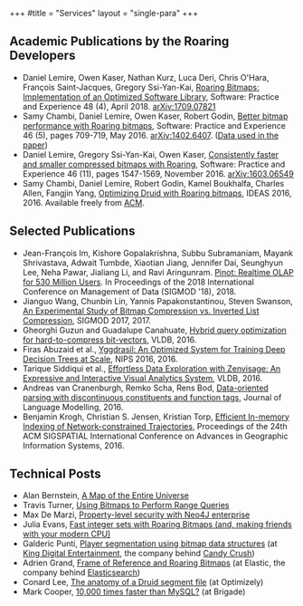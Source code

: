 +++
#title = "Services"
layout = "single-para"
+++

## Academic Publications by the Roaring Developers

*  Daniel Lemire, Owen Kaser, Nathan Kurz, Luca Deri, Chris O'Hara, François Saint-Jacques, Gregory Ssi-Yan-Kai, [Roaring Bitmaps: Implementation of an Optimized Software Library](https://arxiv.org/abs/1709.07821), Software: Practice and Experience 48 (4), April 2018. [arXiv:1709.07821](https://arxiv.org/abs/1709.07821)
*   Samy Chambi, Daniel Lemire, Owen Kaser, Robert Godin, [Better bitmap performance with Roaring bitmaps](http://arxiv.org/pdf/1402.6407), Software: Practice and Experience 46 (5), pages 709-719, May 2016. [arXiv:1402.6407](http://arxiv.org/abs/1402.6407). ([Data used in the paper](http://lemire.me/data/realroaring2014.html))
*   Daniel Lemire, Gregory Ssi-Yan-Kai, Owen Kaser, [Consistently faster and smaller compressed bitmaps with Roaring](http://arxiv.org/pdf/1603.06549), Software: Practice and Experience 46 (11), pages 1547-1569, November 2016. [arXiv:1603.06549](http://arxiv.org/abs/1603.06549)
*   Samy Chambi, Daniel Lemire, Robert Godin, Kamel Boukhalfa, Charles Allen, Fangjin Yang, [Optimizing Druid with Roaring bitmaps](http://r-libre.teluq.ca/950/), IDEAS 2016, 2016. Available freely from [ACM](http://dl.acm.org/citation.cfm?id=2938515).

## Selected Publications

* Jean-François Im, Kishore Gopalakrishna, Subbu Subramaniam, Mayank Shrivastava, Adwait Tumbde, Xiaotian Jiang, Jennifer Dai, Seunghyun Lee, Neha Pawar, Jialiang Li, and Ravi Aringunram. [Pinot: Realtime OLAP for 530 Million Users](https://dl.acm.org/citation.cfm?id=3190661). In Proceedings of the 2018 International Conference on Management of Data (SIGMOD '18), 2018.
* Jianguo Wang, Chunbin Lin, Yannis Papakonstantinou, Steven Swanson, [An Experimental Study of Bitmap Compression vs. Inverted List Compression](http://db.ucsd.edu/wp-content/uploads/2017/03/sidm338-wangA.pdf), SIGMOD 2017, 2017.
* Gheorghi Guzun and Guadalupe Canahuate, [Hybrid query optimization for hard-to-compress bit-vectors](http://dl.acm.org/citation.cfm?id=2944337), VLDB, 2016.
* Firas Abuzaid et al., [Yggdrasil: An Optimized System for Training Deep Decision Trees at Scale](https://papers.nips.cc/paper/6366-yggdrasil-an-optimized-system-for-training-deep-decision-trees-at-scale), NIPS 2016, 2016.
* Tarique Siddiqui et al., [Effortless Data Exploration with Zenvisage: An Expressive and Interactive Visual Analytics System](https://arxiv.org/abs/1604.03583), VLDB, 2016.
* Andreas van Cranenburgh, Remko Scha, Rens Bod, [Data-oriented parsing with discontinuous constituents and function tags](http://jlm.ipipan.waw.pl/ojs/index.php/JLM/article/download/100/134), Journal of Language Modelling, 2016.
* Benjamin Krogh, Christian S. Jensen,  Kristian Torp, [Efficient In-memory Indexing of Network-constrained Trajectories](http://dl.acm.org/citation.cfm?doid=2996913.2996972), Proceedings of the 24th ACM SIGSPATIAL International Conference on Advances in Geographic Information Systems, 2016.


## Technical Posts

* Alan Bernstein, [A Map of the Entire Universe](https://www.pilosa.com/blog/universe-map/)
* Travis Turner, [Using Bitmaps to Perform Range Queries](https://www.pilosa.com/blog/range-encoded-bitmaps/)
*   Max De Marzi, [Property-level security with Neo4J enterprise](https://maxdemarzi.com/2017/01/17/property-level-security-with-neo4j-enterprise/)
*   Julia Evans, [Fast integer sets with Roaring Bitmaps (and, making friends with your modern CPU)](https://jvns.ca/blog/2016/01/23/fast-integer-sets-with-roaring-bitmaps/)
*   Galderic Punti, [Player segmentation using bitmap data structures](https://techblog.king.com/player-segmentation-using-bitmap-data-structures/) (at [King Digital Entertainment](https://en.wikipedia.org/wiki/King_(company)), the company behind [Candy Crush](https://en.wikipedia.org/wiki/Candy_Crush_Saga))
*   Adrien Grand, [Frame of Reference and Roaring Bitmaps](https://www.elastic.co/blog/frame-of-reference-and-roaring-bitmaps) (at Elastic, the company behind [Elasticsearch](https://en.wikipedia.org/wiki/Elasticsearch))
* Conard Lee, [The anatomy of a Druid segment file](https://medium.com/engineers-optimizely/the-anatomy-of-a-druid-segment-file-bed89a93af1e#.46tincja7) (at Optimizely)
* Mark Cooper, [10,000 times faster than MySQL?](https://brigade.engineering/10-000-times-faster-than-mysql-7296389e74bb#.l7ssb4oje) (at Brigade)


